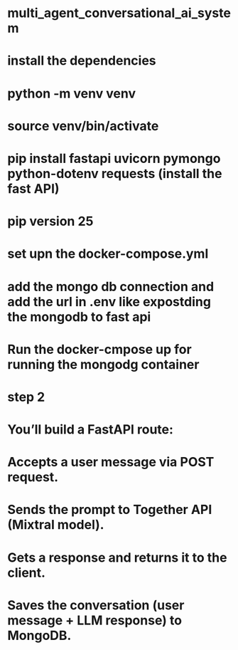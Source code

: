 # multi_agent_conversational_ai_system

# install the dependencies

# python -m venv venv
# source venv/bin/activate 
# pip install fastapi uvicorn pymongo python-dotenv requests (install the fast API)
# pip version 25


# set upn the docker-compose.yml 
# add the mongo db connection and add the url in .env like expostding the mongodb to fast api
# Run the docker-cmpose up for running the mongodg container 


# step 2
# You’ll build a FastAPI route:

# Accepts a user message via POST request.

# Sends the prompt to Together API (Mixtral model).

# Gets a response and returns it to the client.

# Saves the conversation (user message + LLM response) to MongoDB.



